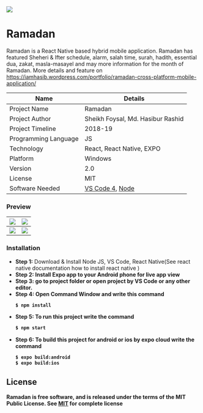 <img src="https://iamhasib.files.wordpress.com/2018/07/ramadan_1.png?w=470&h=260&crop=1" align="middle" />

# Ramadan
Ramadan is a React Native based hybrid mobile application. Ramadan has featured Sheheri & Ifter schedule, alarm, salah time, surah, hadith, essential dua, zakat, masla-masayel and may more information for the month of Ramadan. More details and feature on https://iamhasib.wordpress.com/portfolio/ramadan-cross-platform-mobile-application/

| Name | Details |
| ------ | ------ |
| Project Name | Ramadan |
| Project Author | Sheikh Foysal, Md. Hasibur Rashid  |
| Project Timeline | 2018-19 |
| Programming Language | JS |
| Technology | React, React Native, EXPO |
| Platform | Windows |
| Version | 2.0 |
| License | MIT |
| Software Needed | [VS Code 4](https://code.visualstudio.com), [Node](https://nodejs.org/en/)

### Preview 

|![](https://iamhasib.files.wordpress.com/2018/07/ramadan_1.png)| ![](https://iamhasib.files.wordpress.com/2018/07/ramadan_3.png)|
| ------ | ------ |
![](https://iamhasib.files.wordpress.com/2018/07/ramadan_5.png) |![](https://iamhasib.files.wordpress.com/2018/07/ramadan_7.png)|

### Installation
  - <strong>Step 1:</strong> Download & Install Node JS, VS Code, React Native(See react native documentation how to install react native )
  - <strong>Step 2: Install Expo app to your Android phone for live app view
  - <strong>Step 3:</strong> go to project folder or open project by VS Code or any other editor.
  - <strong>Step 4:</strong> Open Command Window and write this command
    ```sh
    $ npm install
    ```
  - <strong>Step 5:</strong> To run this project write the command
    ```sh
    $ npm start
    ```
  - <strong>Step 6:</strong> To build this project for android or ios by expo cloud write the command
    ```sh
    $ expo build:android
    $ expo build:ios
    ```
    
## License

Ramadan is free software, and is released under the terms of the MIT Public License. See [MIT](LICENSE) for complete license
